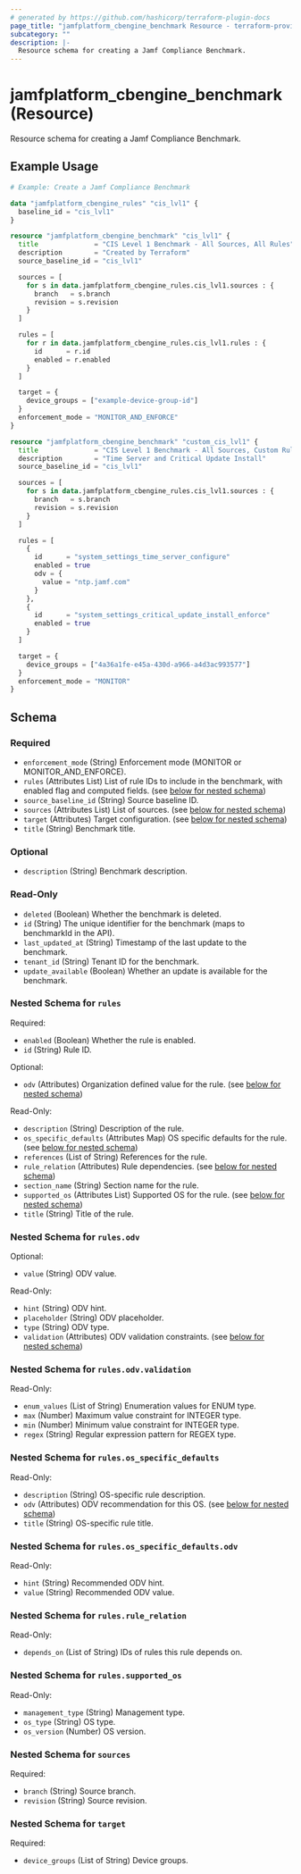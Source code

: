 ```yaml
---
# generated by https://github.com/hashicorp/terraform-plugin-docs
page_title: "jamfplatform_cbengine_benchmark Resource - terraform-provider-jamfplatform"
subcategory: ""
description: |-
  Resource schema for creating a Jamf Compliance Benchmark.
---
```


# jamfplatform_cbengine_benchmark (Resource)

Resource schema for creating a Jamf Compliance Benchmark.

## Example Usage

```terraform
# Example: Create a Jamf Compliance Benchmark

data "jamfplatform_cbengine_rules" "cis_lvl1" {
  baseline_id = "cis_lvl1"
}

resource "jamfplatform_cbengine_benchmark" "cis_lvl1" {
  title              = "CIS Level 1 Benchmark - All Sources, All Rules"
  description        = "Created by Terraform"
  source_baseline_id = "cis_lvl1"

  sources = [
    for s in data.jamfplatform_cbengine_rules.cis_lvl1.sources : {
      branch   = s.branch
      revision = s.revision
    }
  ]

  rules = [
    for r in data.jamfplatform_cbengine_rules.cis_lvl1.rules : {
      id      = r.id
      enabled = r.enabled
    }
  ]

  target = {
    device_groups = ["example-device-group-id"]
  }
  enforcement_mode = "MONITOR_AND_ENFORCE"
}

resource "jamfplatform_cbengine_benchmark" "custom_cis_lvl1" {
  title              = "CIS Level 1 Benchmark - All Sources, Custom Rules"
  description        = "Time Server and Critical Update Install"
  source_baseline_id = "cis_lvl1"

  sources = [
    for s in data.jamfplatform_cbengine_rules.cis_lvl1.sources : {
      branch   = s.branch
      revision = s.revision
    }
  ]

  rules = [
    {
      id      = "system_settings_time_server_configure"
      enabled = true
      odv = {
        value = "ntp.jamf.com"
      }
    },
    {
      id      = "system_settings_critical_update_install_enforce"
      enabled = true
    }
  ]

  target = {
    device_groups = ["4a36a1fe-e45a-430d-a966-a4d3ac993577"]
  }
  enforcement_mode = "MONITOR"
}
```

<!-- schema generated by tfplugindocs -->
## Schema

### Required

- `enforcement_mode` (String) Enforcement mode (MONITOR or MONITOR_AND_ENFORCE).
- `rules` (Attributes List) List of rule IDs to include in the benchmark, with enabled flag and computed fields. (see [below for nested schema](#nestedatt--rules))
- `source_baseline_id` (String) Source baseline ID.
- `sources` (Attributes List) List of sources. (see [below for nested schema](#nestedatt--sources))
- `target` (Attributes) Target configuration. (see [below for nested schema](#nestedatt--target))
- `title` (String) Benchmark title.

### Optional

- `description` (String) Benchmark description.

### Read-Only

- `deleted` (Boolean) Whether the benchmark is deleted.
- `id` (String) The unique identifier for the benchmark (maps to benchmarkId in the API).
- `last_updated_at` (String) Timestamp of the last update to the benchmark.
- `tenant_id` (String) Tenant ID for the benchmark.
- `update_available` (Boolean) Whether an update is available for the benchmark.

<a id="nestedatt--rules"></a>
### Nested Schema for `rules`

Required:

- `enabled` (Boolean) Whether the rule is enabled.
- `id` (String) Rule ID.

Optional:

- `odv` (Attributes) Organization defined value for the rule. (see [below for nested schema](#nestedatt--rules--odv))

Read-Only:

- `description` (String) Description of the rule.
- `os_specific_defaults` (Attributes Map) OS specific defaults for the rule. (see [below for nested schema](#nestedatt--rules--os_specific_defaults))
- `references` (List of String) References for the rule.
- `rule_relation` (Attributes) Rule dependencies. (see [below for nested schema](#nestedatt--rules--rule_relation))
- `section_name` (String) Section name for the rule.
- `supported_os` (Attributes List) Supported OS for the rule. (see [below for nested schema](#nestedatt--rules--supported_os))
- `title` (String) Title of the rule.

<a id="nestedatt--rules--odv"></a>
### Nested Schema for `rules.odv`

Optional:

- `value` (String) ODV value.

Read-Only:

- `hint` (String) ODV hint.
- `placeholder` (String) ODV placeholder.
- `type` (String) ODV type.
- `validation` (Attributes) ODV validation constraints. (see [below for nested schema](#nestedatt--rules--odv--validation))

<a id="nestedatt--rules--odv--validation"></a>
### Nested Schema for `rules.odv.validation`

Read-Only:

- `enum_values` (List of String) Enumeration values for ENUM type.
- `max` (Number) Maximum value constraint for INTEGER type.
- `min` (Number) Minimum value constraint for INTEGER type.
- `regex` (String) Regular expression pattern for REGEX type.



<a id="nestedatt--rules--os_specific_defaults"></a>
### Nested Schema for `rules.os_specific_defaults`

Read-Only:

- `description` (String) OS-specific rule description.
- `odv` (Attributes) ODV recommendation for this OS. (see [below for nested schema](#nestedatt--rules--os_specific_defaults--odv))
- `title` (String) OS-specific rule title.

<a id="nestedatt--rules--os_specific_defaults--odv"></a>
### Nested Schema for `rules.os_specific_defaults.odv`

Read-Only:

- `hint` (String) Recommended ODV hint.
- `value` (String) Recommended ODV value.



<a id="nestedatt--rules--rule_relation"></a>
### Nested Schema for `rules.rule_relation`

Read-Only:

- `depends_on` (List of String) IDs of rules this rule depends on.


<a id="nestedatt--rules--supported_os"></a>
### Nested Schema for `rules.supported_os`

Read-Only:

- `management_type` (String) Management type.
- `os_type` (String) OS type.
- `os_version` (Number) OS version.



<a id="nestedatt--sources"></a>
### Nested Schema for `sources`

Required:

- `branch` (String) Source branch.
- `revision` (String) Source revision.


<a id="nestedatt--target"></a>
### Nested Schema for `target`

Required:

- `device_groups` (List of String) Device groups.
